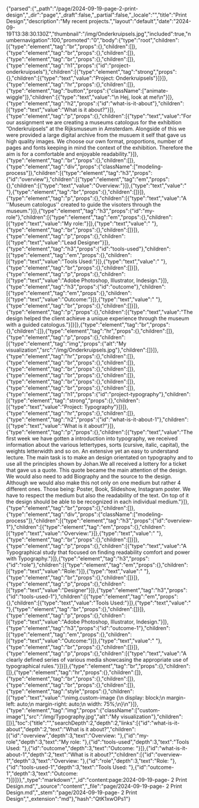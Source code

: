 {"parsed":{"_path":"/page/2024-09-19-page-2-print-design","_dir":"page","_draft":false,"_partial":false,"_locale":"","title":"Print Design","description":"My recent projects.","layout":"default","date":"2024-09-19T13:38:30.130Z","thumbnail":"/img/Onderkruipsels.jpg","included":true,"numbernavigation":100,"promoted":"0","body":{"type":"root","children":[{"type":"element","tag":"br","props":{},"children":[]},{"type":"element","tag":"br","props":{},"children":[]},{"type":"element","tag":"br","props":{},"children":[]},{"type":"element","tag":"h1","props":{"id":"project-onderkruipsels"},"children":[{"type":"element","tag":"strong","props":{},"children":[{"type":"text","value":"Project: Onderkruipsels"}]}]},{"type":"element","tag":"hr","props":{},"children":[]},{"type":"element","tag":"button","props":{"className":["animate-wiggle"]},"children":[{"type":"text","value":"\n  Hej, look at me!\n"}]},{"type":"element","tag":"h2","props":{"id":"what-is-it-about"},"children":[{"type":"text","value":"What is it about?"}]},{"type":"element","tag":"p","props":{},"children":[{"type":"text","value":"For our assignment we are creating a museums catologus for the exhibition ”Onderkruipsels” at the Rijksmuseum in Amsterdam. Alongside of this we were provided a large digital archive from the musuem it self that gave us high quality images. We choose our own format, proportions, number of pages and fonts keeping in mind the context of the exhibition. Therefore the aim is for a comfortable and enjoyable readability."}]},{"type":"element","tag":"br","props":{},"children":[]},{"type":"element","tag":"div","props":{"className":["modeling-process"]},"children":[{"type":"element","tag":"h3","props":{"id":"overview"},"children":[{"type":"element","tag":"em","props":{},"children":[{"type":"text","value":"Overview:"}]},{"type":"text","value":" "},{"type":"element","tag":"br","props":{},"children":[]}]},{"type":"element","tag":"p","props":{},"children":[{"type":"text","value":"A ''Museum catologus'' created to guide the visoters through the museum."}]},{"type":"element","tag":"h3","props":{"id":"my-role"},"children":[{"type":"element","tag":"em","props":{},"children":[{"type":"text","value":"My role:"}]},{"type":"text","value":" "},{"type":"element","tag":"br","props":{},"children":[]}]},{"type":"element","tag":"p","props":{},"children":[{"type":"text","value":"Lead Designer"}]},{"type":"element","tag":"h3","props":{"id":"tools-used"},"children":[{"type":"element","tag":"em","props":{},"children":[{"type":"text","value":"Tools Used:"}]},{"type":"text","value":" "},{"type":"element","tag":"br","props":{},"children":[]}]},{"type":"element","tag":"p","props":{},"children":[{"type":"text","value":"Adobe Photoshop, Illustrator, Indesign."}]},{"type":"element","tag":"h3","props":{"id":"outcome"},"children":[{"type":"element","tag":"em","props":{},"children":[{"type":"text","value":"Outcome:"}]},{"type":"text","value":" "},{"type":"element","tag":"br","props":{},"children":[]}]},{"type":"element","tag":"p","props":{},"children":[{"type":"text","value":"The design helped the client achieve a unique experience through the museum with a guided catologus."}]}]},{"type":"element","tag":"br","props":{},"children":[]},{"type":"element","tag":"hr","props":{},"children":[]},{"type":"element","tag":"p","props":{},"children":[{"type":"element","tag":"img","props":{"alt":"My visualization","src":"/img/Onderkruipsels.jpg"},"children":[]}]},{"type":"element","tag":"hr","props":{},"children":[]},{"type":"element","tag":"br","props":{},"children":[]},{"type":"element","tag":"br","props":{},"children":[]},{"type":"element","tag":"br","props":{},"children":[]},{"type":"element","tag":"br","props":{},"children":[]},{"type":"element","tag":"br","props":{},"children":[]},{"type":"element","tag":"h1","props":{"id":"project-typography"},"children":[{"type":"element","tag":"strong","props":{},"children":[{"type":"text","value":"Project: Typography"}]}]},{"type":"element","tag":"hr","props":{},"children":[]},{"type":"element","tag":"h2","props":{"id":"what-is-it-about-1"},"children":[{"type":"text","value":"What is it about?"}]},{"type":"element","tag":"p","props":{},"children":[{"type":"text","value":"The first week we have gotten a introduction into typography, we received information about the various lettertypes, sorts (cursive, italic, capital), the weights letterwidth and so on. An extensive yet an easy to understand lecture. The main task is to make an design orientated on typography and to use all the principles shown by Johan.We all received a lottery for a ticket that gave us a quote. This quote became the main attention of the design. We would also need to add Biography and the source to the design. Although we would also make this not only on one medium but rather 4 different ones. Those being: Poster, Book, Slideshow, Instagram poster. We have to respect the medium but also the readability of the text. On top of it the design should be able to be recognized in each individual medium."}]},{"type":"element","tag":"br","props":{},"children":[]},{"type":"element","tag":"div","props":{"className":["modeling-process"]},"children":[{"type":"element","tag":"h3","props":{"id":"overview-1"},"children":[{"type":"element","tag":"em","props":{},"children":[{"type":"text","value":"Overview:"}]},{"type":"text","value":" "},{"type":"element","tag":"br","props":{},"children":[]}]},{"type":"element","tag":"p","props":{},"children":[{"type":"text","value":"A Typographical study that focused on finding readability comfort and power with Typography."}]},{"type":"element","tag":"h3","props":{"id":"role"},"children":[{"type":"element","tag":"em","props":{},"children":[{"type":"text","value":"Role:"}]},{"type":"text","value":" "},{"type":"element","tag":"br","props":{},"children":[]}]},{"type":"element","tag":"p","props":{},"children":[{"type":"text","value":"Designer"}]},{"type":"element","tag":"h3","props":{"id":"tools-used-1"},"children":[{"type":"element","tag":"em","props":{},"children":[{"type":"text","value":"Tools Used:"}]},{"type":"text","value":" "},{"type":"element","tag":"br","props":{},"children":[]}]},{"type":"element","tag":"p","props":{},"children":[{"type":"text","value":"Adobe Photoshop, Illustrator, Indesign."}]},{"type":"element","tag":"h3","props":{"id":"outcome-1"},"children":[{"type":"element","tag":"em","props":{},"children":[{"type":"text","value":"Outcome:"}]},{"type":"text","value":" "},{"type":"element","tag":"br","props":{},"children":[]}]},{"type":"element","tag":"p","props":{},"children":[{"type":"text","value":"A clearly defined series of various media showcasing the appropriate use of typographical rules."}]}]},{"type":"element","tag":"br","props":{},"children":[]},{"type":"element","tag":"hr","props":{},"children":[]},{"type":"element","tag":"br","props":{},"children":[]},{"type":"element","tag":"br","props":{},"children":[]},{"type":"element","tag":"style","props":{},"children":[{"type":"text","value":"\nimg.custom-image {\n  display: block;\n  margin-left: auto;\n  margin-right: auto;\n  width: 75%;\n}\n"}]},{"type":"element","tag":"img","props":{"className":["custom-image"],"src":"/img/Typography.jpg","alt":"My visualization"},"children":[]}],"toc":{"title":"","searchDepth":2,"depth":2,"links":[{"id":"what-is-it-about","depth":2,"text":"What is it about?","children":[{"id":"overview","depth":3,"text":"Overview: "},{"id":"my-role","depth":3,"text":"My role: "},{"id":"tools-used","depth":3,"text":"Tools Used: "},{"id":"outcome","depth":3,"text":"Outcome: "}]},{"id":"what-is-it-about-1","depth":2,"text":"What is it about?","children":[{"id":"overview-1","depth":3,"text":"Overview: "},{"id":"role","depth":3,"text":"Role: "},{"id":"tools-used-1","depth":3,"text":"Tools Used: "},{"id":"outcome-1","depth":3,"text":"Outcome: "}]}]}},"_type":"markdown","_id":"content:page:2024-09-19-page- 2 Print Design.md","_source":"content","_file":"page/2024-09-19-page- 2 Print Design.md","_stem":"page/2024-09-19-page- 2 Print Design","_extension":"md"},"hash":"QtK1xwOPs1"}